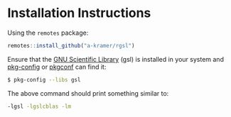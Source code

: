 # Installation Instructions

Using the `remotes` package:

```R
remotes::install_github("a-kramer/rgsl")
```

Ensure that the [GNU Scientific
Library](https://www.gnu.org/software/gsl/doc/html/index.html) (gsl)
is installed in your system and
[pkg-config](https://www.freedesktop.org/wiki/Software/pkg-config/) or
[pkgconf](http://pkgconf.org/) can find it:

```sh
$ pkg-config --libs gsl
```

The above command should print something similar to:

```sh
-lgsl -lgslcblas -lm
```
